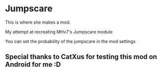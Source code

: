 # Jumpscare

This is where she makes a mod.

My attempt at recreating MHv7's Jumpscare module

You can set the probability of the jumpscare in the mod settings

## Special thanks to CatXus for testing this mod on Android for me :D